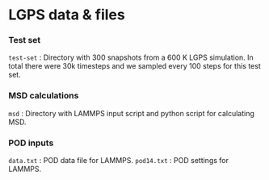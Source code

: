 # LGPS data & files

### Test set

`test-set` : Directory with 300 snapshots from a 600 K LGPS simulation. In total there were 30k
             timesteps and we sampled every 100 steps for this test set.

### MSD calculations

`msd` : Directory with LAMMPS input script and python script for calculating MSD.

### POD inputs

`data.txt` : POD data file for LAMMPS.
`pod14.txt` : POD settings for LAMMPS.



